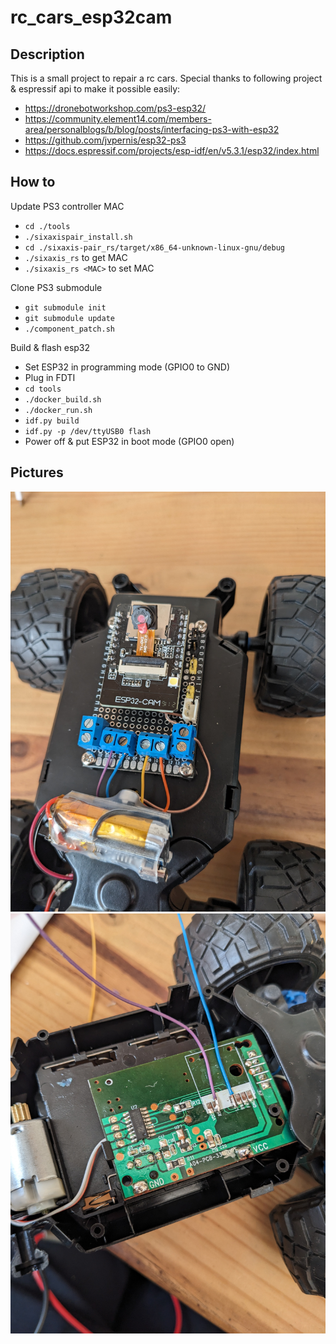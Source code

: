 # rc_cars_esp32cam

## Description

This is a small project to repair a rc cars. Special thanks to following project & espressif api to make it possible easily:
* https://dronebotworkshop.com/ps3-esp32/
* https://community.element14.com/members-area/personalblogs/b/blog/posts/interfacing-ps3-with-esp32
* https://github.com/jvpernis/esp32-ps3
* https://docs.espressif.com/projects/esp-idf/en/v5.3.1/esp32/index.html

## How to

Update PS3 controller MAC
* `cd ./tools`
* `./sixaxispair_install.sh`
* `cd ./sixaxis-pair_rs/target/x86_64-unknown-linux-gnu/debug`
* `./sixaxis_rs` to get MAC
* `./sixaxis_rs <MAC>` to set MAC

Clone PS3 submodule
* `git submodule init` 
* `git submodule update` 
* `./component_patch.sh` 

Build & flash esp32
* Set ESP32 in programming mode (GPIO0 to GND)
* Plug in FDTI
* `cd tools`
* `./docker_build.sh`
* `./docker_run.sh`
* `idf.py build`
* `idf.py -p /dev/ttyUSB0 flash`
* Power off & put ESP32 in boot mode (GPIO0 open)

## Pictures

![](doc/ESP32CAM.jpg)
![](doc/MX1508.jpg)
